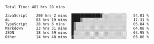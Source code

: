 
<!--START_SECTION:waka-->

```text
Total Time: 481 hrs 28 mins

JavaScript    260 hrs 2 mins  █████████████▓░░░░░░░░░░░   54.01 %
AL            83 hrs 19 mins  ████▒░░░░░░░░░░░░░░░░░░░░   17.31 %
TypeScript    28 hrs 6 mins   █▒░░░░░░░░░░░░░░░░░░░░░░░   05.84 %
Markdown      23 hrs 31 mins  █▒░░░░░░░░░░░░░░░░░░░░░░░   04.88 %
JSON          18 hrs 59 mins  █░░░░░░░░░░░░░░░░░░░░░░░░   03.95 %
Other         14 hrs 48 mins  ▓░░░░░░░░░░░░░░░░░░░░░░░░   03.08 %
```

<!--END_SECTION:waka-->











